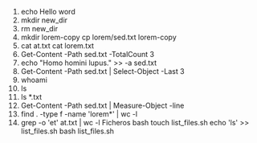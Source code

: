 1) echo Hello word
2) mkdir new_dir
3) rm new_dir
4) mkdir lorem-copy 
cp lorem/sed.txt lorem-copy
5) cat at.txt
cat lorem.txt
6) Get-Content -Path sed.txt -TotalCount 3
7) echo "Homo homini lupus." >> -a sed.txt
8) Get-Content -Path sed.txt | Select-Object -Last 3
9) whoami
10) ls
11) ls *.txt
12) Get-Content -Path sed.txt | Measure-Object -line
13) find . -type f -name 'lorem*' | wc -l
14) grep -o 'et' at.txt | wc -l
Ficheros bash
touch list_files.sh
echo 'ls' >> list_files.sh
bash list_files.sh